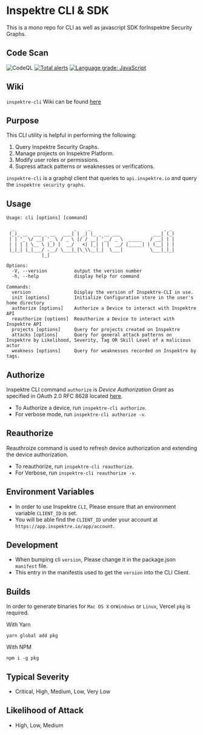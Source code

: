 # Inspektre CLI & SDK 
This is a mono repo for CLI as well as javascript SDK forInspektre Security Graphs.

## Code Scan
![CodeQL](https://github.com/inspektre/inspektre/workflows/CodeQL/badge.svg?branch=main)
[![Total alerts](https://img.shields.io/lgtm/alerts/g/inspektre/inspektre.svg?logo=lgtm&logoWidth=18)](https://lgtm.com/projects/g/inspektre/inspektre/alerts/)
[![Language grade: JavaScript](https://img.shields.io/lgtm/grade/javascript/g/inspektre/inspektre.svg?logo=lgtm&logoWidth=18)](https://lgtm.com/projects/g/inspektre/inspektre/context:javascript)

## Wiki
`inspektre-cli` Wiki can be found [here](https://github.com/inspektre/sdk/wiki)

## Purpose
This CLI utility is helpful in performing the following:
1. Query Inspektre Security Graphs.
2. Manage projects on Inspektre Platform.
3. Modify user roles or permissions.
4. Supress attack patterns or weaknesses or verifications.

`inspektre-cli` is a graphql client that queries to `api.inspektre.io` and query the `inspektre security graphs`. 


## Usage 
```
Usage: cli [options] [command]

  _                      _    _                           _ _
 (_)_ __  ___ _ __   ___| | _| |_ _ __ ___            ___| (_)
 | | '_ \/ __| '_ \ / _ \ |/ / __| '__/ _ \  _____   / __| | |
 | | | | \__ \ |_) |  __/   <| |_| | |  __/ |_____| | (__| | |
 |_|_| |_|___/ .__/ \___|_|\_\\__|_|  \___|          \___|_|_|
             |_|                                               

Options:
  -V, --version          output the version number
  -h, --help             display help for command

Commands:
  version                Display the version of Inspektre-CLI in use.
  init [options]         Initialize Configuration store in the user's home directory
  authorize [options]    Authorize a Device to interact with Inspektre API
  reauthorize [options]  Reauthorize a Device to interact with Inspektre API
  projects [options]     Query for projects created on Inspektre
  attacks [options]      Query for general attack patterns on Inspektre by Likelihood, Severity, Tag OR Skill Level of a malicious actor
  weakness [options]     Query for weaknesses recorded on Inspektre by tags.
```

## Authorize
Inspektre CLI command `authorize` is  *Device Authorization Grant* as specified in OAuth 2.0 RFC 8628 located [here](https://tools.ietf.org/html/rfc8628).
- To Authorize a device, run `inspektre-cli authorize`.
- For verbose mode, run `inspektre-cli authorize -v`.

## Reauthorize
Reauthroize command is used to refresh device authorization and extending the device authorization.
- To reauthorize, run `inspektre-cli reauthorize`.
- For Verbose, run `inspektre-cli reauthorize -v`.

## Environment Variables
- In order to use Inspektre `CLI`, Please ensure that an environment variable `CLIENT_ID` is set.
- You will be able find the `CLIENT_ID` under your account at `https://app.inspektre.io/app/account`.


##  Development
- When bumping cli `version`, Please change it in the package.json `manifest` file.
- This entry in the manifestis used to get the `version` into the CLI Client.

## Builds
In order to generate binaries for `Mac OS X` or`Windows` or `Linux`, Vercel `pkg` is required.

With Yarn
```
yarn global add pkg
```

With NPM
```
npm i -g pkg
```

## Typical Severity
- Critical, High, Medium, Low, Very Low

## Likelihood of Attack
- High, Low, Medium
